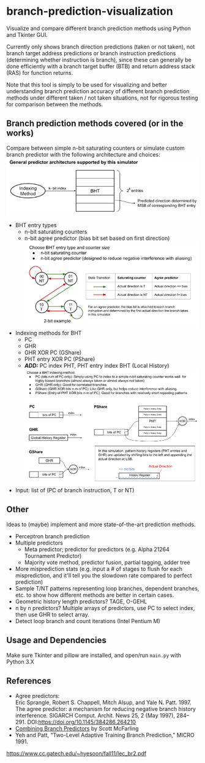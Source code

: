 # branch-prediction-visualization

Visualize and compare different branch prediction methods using Python and Tkinter GUI.  

Currently only shows branch direction predictions (taken or not taken), not branch target address predictions or branch instruction predictions (determining whether instruction is branch), since these can generally be done efficiently with a branch target buffer (BTB) and return address stack (RAS) for function returns.  

Note that this tool is simply to be used for visualizing and better understanding branch prediction accuracy of different branch prediction methods under different taken / not taken situations, not for rigorous testing for comparison between the methods.  

## Branch prediction methods covered (or in the works)
Compare between simple n-bit saturating counters or simulate custom branch predictor with the following architecture and choices:
![alt text](assets/general_architecture.png)
- BHT entry types
    - n-bit saturating counters
    - n-bit agree predictor (bias bit set based on first direction)
![alt text](assets/bht_entry_choices.png)
- Indexing methods for BHT
    - PC
    - GHR
    - GHR XOR PC (GShare)
    - PHT entry XOR PC (PShare)
    - ***ADD:*** PC index PHT, PHT entry index BHT (Local History)
![alt text](assets/indexing_choices.png)
- Input: list of (PC of branch instruction, T or NT)


## Other
Ideas to (maybe) implement and more state-of-the-art prediction methods.

- Perceptron branch prediction  
- Multiple predictors
    - Meta predictor; predictor for predictors (e.g. Alpha 21264 Tournament Predictor)
    - Majority vote method, predictor fusion, partial tagging, adder tree
- More misprediction stats (e.g. input a # of stages to flush for each misprediction, and it'll tell you the slowdown rate compared to perfect prediction)
- Sample T/NT patterns representing loop branches, dependent branches, etc. to show how different methods are better in certain cases.
- Geometric history length predictors? TAGE, O-GEHL
- n by n predictors? Multiple arrays of predictors, use PC to select index, then use GHR to select array.
- Detect loop branch and count iterations (Intel Pentium M)

## Usage and Dependencies
Make sure Tkinter and pillow are installed, and open/run `main.py` with Python 3.X

## References
- Agree predictors:  
Eric Sprangle, Robert S. Chappell, Mitch Alsup, and Yale N. Patt. 1997. The agree predictor: a mechanism for reducing negative branch history interference. SIGARCH Comput. Archit. News 25, 2 (May 1997), 284–291. DOI:https://doi.org/10.1145/384286.264210  
- [Combining Branch Predictors](https://www.hpl.hp.com/techreports/Compaq-DEC/WRL-TN-36.pdf?source=aw&subacctid=78888&subacctname=Skimlinks&adcampaigngroup=91539&awc=7168_1634183649_7110ed148465d8d1f132fb09063d57ff&jumpid=af_gen_nc_ns&utm_medium=af&utm_source=aw&utm_campaign=Skimlinks) by Scott McFarling
- Yeh and Patt, "Two-Level Adaptive Training Branch Prediction," MICRO 1991.


https://www.cc.gatech.edu/~hyesoon/fall11/lec_br2.pdf